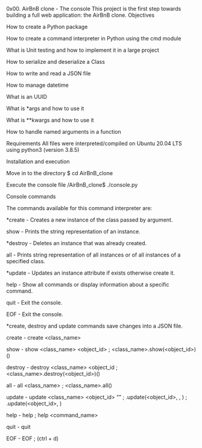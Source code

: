 0x00. AirBnB clone - The console
This project is the first step towards building a full web application: the AirBnB clone.
Objectives

How to create a Python package

How to create a command interpreter in Python using the cmd module

What is Unit testing and how to implement it in a large project

How to serialize and deserialize a Class

How to write and read a JSON file

How to manage datetime

What is an UUID

What is *args and how to use it

What is **kwargs and how to use it

How to handle named arguments in a function

Requirements All files were interpreted/compiled on Ubuntu 20.04 LTS using python3 (version 3.8.5)

Installation and execution

Move in to the directory $ cd AirBnB_clone

Execute the console file /AirBnB_clone$ ./console.py

Console commands

The commands available for this command interpreter are:

*create - Creates a new instance of the class passed by argument.

show - Prints the string representation of an instance.

*destroy - Deletes an instance that was already created.

all - Prints string representation of all instances or of all instances of a specified class.

*update - Updates an instance attribute if exists otherwise create it.

help - Show all commands or display information about a specific command.

quit - Exit the console.

EOF - Exit the console.

*create, destroy and update commands save changes into a JSON file.

create - create <class_name>

show - show <class_name> <object_id> ; <class_name>.show(<object_id>)()

destroy - destroy <class_name> <object_id ; <class_name>.destroy(<object_id>)()

all - all <class_name> ; <class_name>.all()

update - update <class_name> <object_id> “” ; .update(<object_id>, , ) ; .update(<object_id>, )

help - help ; help <command_name>

quit - quit

EOF - EOF ; (ctrl + d)
